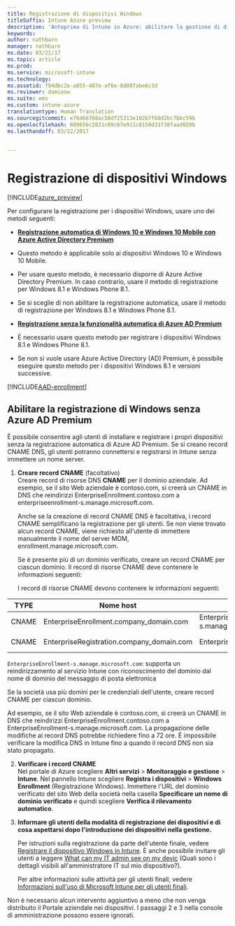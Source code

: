 ```yaml
---
title: Registrazione di dispositivi Windows
titleSuffix: Intune Azure preview
description: 'Anteprima di Intune in Azure: abilitare la gestione di dispositivi mobili (MDM) Intune per i dispositivi Windows.'
keywords: 
author: nathbarn
manager: nathbarn
ms.date: 03/21/17
ms.topic: article
ms.prod: 
ms.service: microsoft-intune
ms.technology: 
ms.assetid: f94dbc2e-a855-487e-af6e-8d08fabe6c3d
ms.reviewer: damionw
ms.suite: ems
ms.custom: intune-azure
translationtype: Human Translation
ms.sourcegitcommit: e76d66768ac58df25313e102b7f60d2bc7bbc59b
ms.openlocfilehash: 609656c2831c09c67e911c8150d31f38faad020b
ms.lasthandoff: 03/22/2017


---
```


# <a name="enroll-windows-devices"></a>Registrazione di dispositivi Windows

[!INCLUDE[azure_preview](../includes/azure_preview.md)]

Per configurare la registrazione per i dispositivi Windows, usare uno dei metodi seguenti:

- [**Registrazione automatica di Windows 10 e Windows 10 Mobile con Azure Active Directory Premium**](#set-up-windows-10-and-windows-10-mobile-automatic-enrollment-with-azure-active-directory-premium)
 -  Questo metodo è applicabile solo ai dispositivi Windows 10 e Windows 10 Mobile.
 -  Per usare questo metodo, è necessario disporre di Azure Active Directory Premium. In caso contrario, usare il metodo di registrazione per Windows 8.1 e Windows Phone 8.1.
 -  Se si sceglie di non abilitare la registrazione automatica, usare il metodo di registrazione per Windows 8.1 e Windows Phone 8.1.

- [**Registrazione senza la funzionalità automatica di Azure AD Premium**](#enable-windows-enrollment-without-azure-ad-premium)
 - È necessario usare questo metodo per registrare i dispositivi Windows 8.1 e Windows Phone 8.1.
 - Se non si vuole usare Azure Active Directory (AD) Premium, è possibile eseguire questo metodo per i dispositivi Windows 8.1 e versioni successive.

[!INCLUDE[AAD-enrollment](../includes/win10-automatic-enrollment-aad.md)]

## <a name="enable-windows-enrollment-without-azure-ad-premium"></a>Abilitare la registrazione di Windows senza Azure AD Premium

È possibile consentire agli utenti di installare e registrare i propri dispositivi senza la registrazione automatica di Azure AD Premium. Se si creano record CNAME DNS, gli utenti potranno connettersi e registrarsi in Intune senza immettere un nome server.

1. **Creare record CNAME** (facoltativo)<br>
 Creare record di risorse DNS **CNAME** per il dominio aziendale. Ad esempio, se il sito Web aziendale è contoso.com, si creerà un CNAME in DNS che reindirizzi EnterpriseEnrollment.contoso.com a enterpriseenrollment-s.manage.microsoft.com.

    Anche se la creazione di record CNAME DNS è facoltativa, i record CNAME semplificano la registrazione per gli utenti. Se non viene trovato alcun record CNAME, viene richiesto all'utente di immettere manualmente il nome del server MDM, enrollment.manage.microsoft.com.

    Se è presente più di un dominio verificato, creare un record CNAME per ciascun dominio. Il record di risorse CNAME deve contenere le informazioni seguenti:

    I record di risorse CNAME devono contenere le informazioni seguenti:

  |TYPE|Nome host|Punta a|TTL|
  |--------|-------------|-------------|-------|
  |CNAME|EnterpriseEnrollment.company_domain.com|EnterpriseEnrollment-s.manage.microsoft.com |1 ora|
  |CNAME|EnterpriseRegistration.company_domain.com|EnterpriseRegistration.windows.net|1 ora|

  `EnterpriseEnrollment-s.manage.microsoft.com`: supporta un reindirizzamento al servizio Intune con riconoscimento del dominio dal nome di dominio del messaggio di posta elettronica

  Se la società usa più domini per le credenziali dell'utente, creare record CNAME per ciascun dominio.

  Ad esempio, se il sito Web aziendale è contoso.com, si creerà un CNAME in DNS che reindirizzi EnterpriseEnrollment.contoso.com a EnterpriseEnrollment-s.manage.microsoft.com. La propagazione delle modifiche ai record DNS potrebbe richiedere fino a 72 ore. È impossibile verificare la modifica DNS in Intune fino a quando il record DNS non sia stato propagato.

2.  **Verificare i record CNAME**<br>Nel portale di Azure scegliere **Altri servizi** > **Monitoraggio e gestione** > **Intune**. Nel pannello Intune scegliere **Registra i dispositivi** > **Windows Enrollment** (Registrazione Windows). Immettere l'URL del dominio verificato del sito Web della società nella casella **Specificare un nome di dominio verificato** e quindi scegliere **Verifica il rilevamento automatico**.

3.  **Informare gli utenti della modalità di registrazione dei dispositivi e di cosa aspettarsi dopo l'introduzione dei dispositivi nella gestione.**

    Per istruzioni sulla registrazione da parte dell'utente finale, vedere [Registrare il dispositivo Windows in Intune](https://docs.microsoft.com/intune/enduser/enroll-your-device-in-intune-windows). È anche possibile invitare gli utenti a leggere [What can my IT admin see on my devic](https://docs.microsoft.com/intune/enduser/what-can-your-it-administrator-see-when-you-enroll-your-device-in-intune-windows) (Quali sono i dettagli visibili all'amministratore IT sul mio dispositivo?).

    Per altre informazioni sulle attività per gli utenti finali, vedere [Informazioni sull'uso di Microsoft Intune per gli utenti finali](https://docs.microsoft.com/intune/deploy-use/how-to-educate-your-end-users-about-microsoft-intune).

Non è necessario alcun intervento aggiuntivo a meno che non venga distribuito il Portale aziendale nei dispositivi.  I passaggi 2 e 3 nella console di amministrazione possono essere ignorati.


